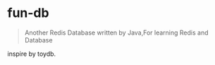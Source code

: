 # fun-db

> Another Redis Database written by Java,For learning Redis and Database

inspire by toydb.






